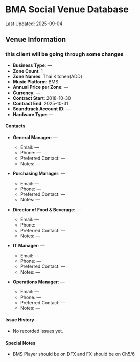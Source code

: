 # BMA Social Venue Database

Last Updated: 2025-09-04

## Venue Information

### this client will be going through some changes
- **Business Type**: —
- **Zone Count**: 1
- **Zone Names**: Thai Kitchen(ADD)
- **Music Platform**: BMS
- **Annual Price per Zone**: —
- **Currency**: —
- **Contract Start**: 2018-10-30
- **Contract End**: 2025-10-31
- **Soundtrack Account ID**: —
- **Hardware Type**: —

#### Contacts
- **General Manager**: —
  - Email: —
  - Phone: —
  - Preferred Contact: —
  - Notes: —

- **Purchasing Manager**: —
  - Email: —
  - Phone: —
  - Preferred Contact: —
  - Notes: —

- **Director of Food & Beverage**: —
  - Email: —
  - Phone: —
  - Preferred Contact: —
  - Notes: —

- **IT Manager**: —
  - Email: —
  - Phone: —
  - Preferred Contact: —
  - Notes: —

- **Operations Manager**: —
  - Email: —
  - Phone: —
  - Preferred Contact: —
  - Notes: —

#### Issue History
- No recorded issues yet.

#### Special Notes
- BMS Player should be on DFX and FX should be on Ch5/6
